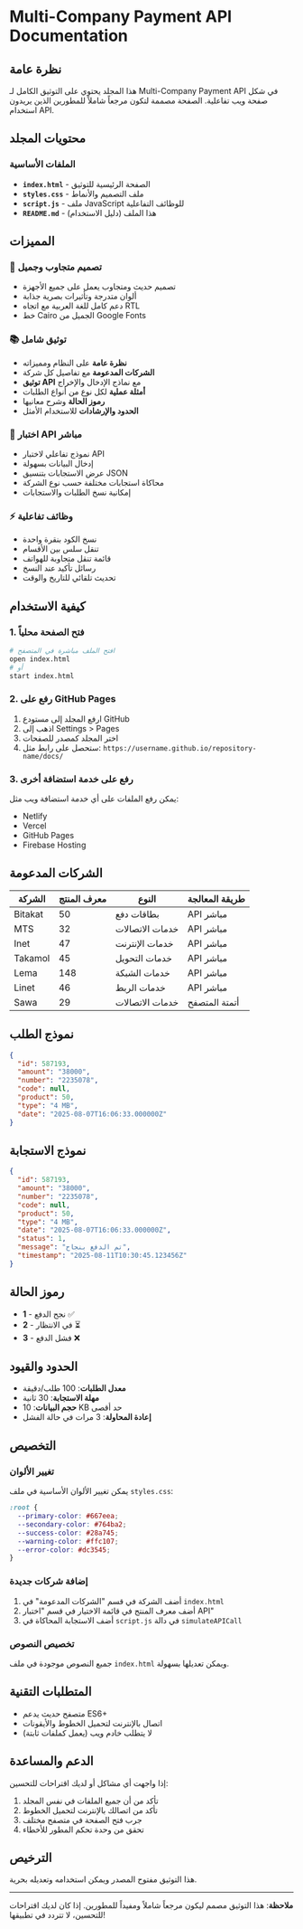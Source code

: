 # Multi-Company Payment API Documentation

## نظرة عامة

هذا المجلد يحتوي على التوثيق الكامل لـ Multi-Company Payment API في شكل صفحة ويب تفاعلية. الصفحة مصممة لتكون مرجعاً شاملاً للمطورين الذين يريدون استخدام API.

## محتويات المجلد

### الملفات الأساسية

- **`index.html`** - الصفحة الرئيسية للتوثيق
- **`styles.css`** - ملف التصميم والأنماط
- **`script.js`** - ملف JavaScript للوظائف التفاعلية
- **`README.md`** - هذا الملف (دليل الاستخدام)

## المميزات

### 🎨 تصميم متجاوب وجميل
- تصميم حديث ومتجاوب يعمل على جميع الأجهزة
- ألوان متدرجة وتأثيرات بصرية جذابة
- دعم كامل للغة العربية مع اتجاه RTL
- خط Cairo الجميل من Google Fonts

### 📚 توثيق شامل
- **نظرة عامة** على النظام ومميزاته
- **الشركات المدعومة** مع تفاصيل كل شركة
- **توثيق API** مع نماذج الإدخال والإخراج
- **أمثلة عملية** لكل نوع من أنواع الطلبات
- **رموز الحالة** وشرح معانيها
- **الحدود والإرشادات** للاستخدام الأمثل

### 🧪 اختبار API مباشر
- نموذج تفاعلي لاختبار API
- إدخال البيانات بسهولة
- عرض الاستجابات بتنسيق JSON
- محاكاة استجابات مختلفة حسب نوع الشركة
- إمكانية نسخ الطلبات والاستجابات

### ⚡ وظائف تفاعلية
- نسخ الكود بنقرة واحدة
- تنقل سلس بين الأقسام
- قائمة تنقل متجاوبة للهواتف
- رسائل تأكيد عند النسخ
- تحديث تلقائي للتاريخ والوقت

## كيفية الاستخدام

### 1. فتح الصفحة محلياً
```bash
# افتح الملف مباشرة في المتصفح
open index.html
# أو
start index.html
```

### 2. رفع على GitHub Pages
1. ارفع المجلد إلى مستودع GitHub
2. اذهب إلى Settings > Pages
3. اختر المجلد كمصدر للصفحات
4. ستحصل على رابط مثل: `https://username.github.io/repository-name/docs/`

### 3. رفع على خدمة استضافة أخرى
يمكن رفع الملفات على أي خدمة استضافة ويب مثل:
- Netlify
- Vercel
- GitHub Pages
- Firebase Hosting

## الشركات المدعومة

| الشركة | معرف المنتج | النوع | طريقة المعالجة |
|--------|-------------|-------|----------------|
| Bitakat | 50 | بطاقات دفع | API مباشر |
| MTS | 32 | خدمات الاتصالات | API مباشر |
| Inet | 47 | خدمات الإنترنت | API مباشر |
| Takamol | 45 | خدمات التحويل | API مباشر |
| Lema | 148 | خدمات الشبكة | API مباشر |
| Linet | 46 | خدمات الربط | API مباشر |
| Sawa | 29 | خدمات الاتصالات | أتمتة المتصفح |

## نموذج الطلب

```json
{
  "id": 587193,
  "amount": "38000",
  "number": "2235078",
  "code": null,
  "product": 50,
  "type": "4 MB",
  "date": "2025-08-07T16:06:33.000000Z"
}
```

## نموذج الاستجابة

```json
{
  "id": 587193,
  "amount": "38000",
  "number": "2235078",
  "code": null,
  "product": 50,
  "type": "4 MB",
  "date": "2025-08-07T16:06:33.000000Z",
  "status": 1,
  "message": "تم الدفع بنجاح",
  "timestamp": "2025-08-11T10:30:45.123456Z"
}
```

## رموز الحالة

- **1** - نجح الدفع ✅
- **2** - في الانتظار ⏳
- **3** - فشل الدفع ❌

## الحدود والقيود

- **معدل الطلبات**: 100 طلب/دقيقة
- **مهلة الاستجابة**: 30 ثانية
- **حجم البيانات**: 10 KB حد أقصى
- **إعادة المحاولة**: 3 مرات في حالة الفشل

## التخصيص

### تغيير الألوان
يمكن تغيير الألوان الأساسية في ملف `styles.css`:

```css
:root {
  --primary-color: #667eea;
  --secondary-color: #764ba2;
  --success-color: #28a745;
  --warning-color: #ffc107;
  --error-color: #dc3545;
}
```

### إضافة شركات جديدة
1. أضف الشركة في قسم "الشركات المدعومة" في `index.html`
2. أضف معرف المنتج في قائمة الاختيار في قسم "اختبار API"
3. أضف الاستجابة المحاكاة في `script.js` في دالة `simulateAPICall`

### تخصيص النصوص
جميع النصوص موجودة في ملف `index.html` ويمكن تعديلها بسهولة.

## المتطلبات التقنية

- متصفح حديث يدعم ES6+
- اتصال بالإنترنت لتحميل الخطوط والأيقونات
- لا يتطلب خادم ويب (يعمل كملفات ثابتة)

## الدعم والمساعدة

إذا واجهت أي مشاكل أو لديك اقتراحات للتحسين:

1. تأكد من أن جميع الملفات في نفس المجلد
2. تأكد من اتصالك بالإنترنت لتحميل الخطوط
3. جرب فتح الصفحة في متصفح مختلف
4. تحقق من وحدة تحكم المطور للأخطاء

## الترخيص

هذا التوثيق مفتوح المصدر ويمكن استخدامه وتعديله بحرية.

---

**ملاحظة**: هذا التوثيق مصمم ليكون مرجعاً شاملاً ومفيداً للمطورين. إذا كان لديك اقتراحات للتحسين، لا تتردد في تطبيقها!
